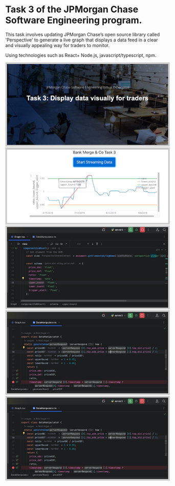# Task 3 of the JPMorgan Chase Software Engineering program. 
This task involves updating  JPMorgan Chase’s open source library called 'Perspective' to generate a live graph that displays a data feed in a clear and visually appealing way for traders to monitor. 

Using technologies such as React+  Node.js, javascript/typescript, npm.


<img src="images/screenshot1.png" style="border: 5px solid #ccc;">
<img src="images/screenshot2.png" style="border: 5px solid #ccc;">
<img src="images/screenshot3.png" style="border: 5px solid #ccc;">
<img src="images/screenshot4.png" style="border: 5px solid #ccc;">
<img src="images/screenshot4.png" style="border: 5px solid #ccc;">

